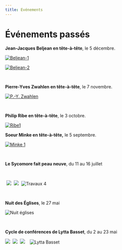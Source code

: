 ```yaml
---
title: Evénements
---
```



Événements passés
=================

**Jean-Jacques Beljean en tête-à-tête**, le 5 décembre.

[![Beljean-1](/images/Photo-JJ01.jpg "Beljean-1")](/images/Photo-JJ01.jpg "Jean-Jacques Beljean")

[![Beljean-2](/images/Photo-JJ02.jpg "Beljean-2")](/images/Photo-JJ02.jpg "Jean-Samuel Grand")

 

**Pierre-Yves Zwahlen en tête-à-tête**, le 7 novembre.

[![P.-Y. Zwahlen](/images/P-Y-Zwalen-3.JPG "P.-Y. Zwahlen")](/images/P-Y-Zwalen-3.JPG "P.-Y. Zwahlen")

 

**Philip Ribe en tête-à-tête**, le 3 octobre.

[![Ribe1](/images/Ribe-6.JPG "Ribe1")](/images/Ribe-6.JPG "Philip Ribe")


**Soeur Minke en tête-à-tête,** le 5 septembre.

[![Minke 1](/images//Minke-1.JPG "Minke 1")](/images/Minke-1.JPG "Soeur Minke")

 

**Le Sycomore fait peau neuve**, du 11 au 16 juillet


  

 ![](/images/DSC01034.JPG)  ![](/images/DSC01038.JPG)  ![Travaux 4](/images/DSC01039.JPG "Travaux 4")

 

**Nuit des Églises**, le 27 mai


![Nuit églises](/images/Nuit-des-Eglises-009.jpg "Nuit églises")

 

**Cycle de conférences de Lytta Basset**, du 2 au 23 mai

![](/images/DSCN0176.JPG)  ![](/images/DSCN0180.JPG)  ![](/images/DSCN0172.JPG)    ![Lytta Basset](/images/DSCN0183.JPG "Lytta Basset")
